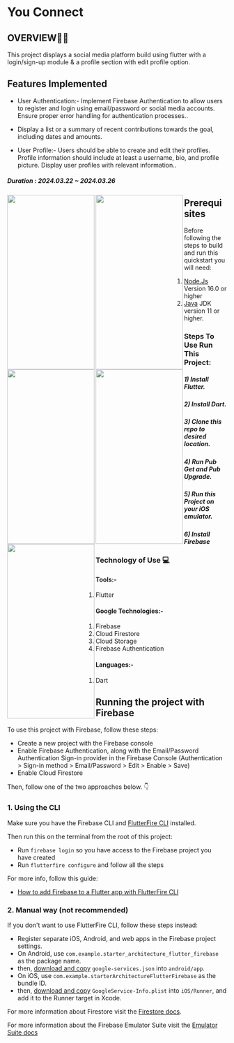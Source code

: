 

# You Connect



## OVERVIEW👩‍💻

This project displays  a social media platform build using flutter with a login/sign-up module & a profile section with edit profile option.

## Features Implemented
 - User Authentication:-
  Implement Firebase Authentication to allow users to register and login using email/password or social media accounts.
  Ensure proper error handling for authentication processes..
   
 - Display a list or a summary of recent contributions towards the goal, including dates and amounts.

 - User Profile:-
  Users should be able to create and edit their profiles.
Profile information should include at least a username, bio, and profile picture.
  Display user profiles with relevant information..


##### Duration : 2024.03.22 ~ 2024.03.26

<img width="200" height="400" align='left' src="https://res.cloudinary.com/dvnfhm7q4/image/upload/v1711403319/landing_page_ewsbfn.png">

<img width="200" height="400" align='left' src="https://res.cloudinary.com/dvnfhm7q4/image/upload/v1711403319/login_page_qxfgy4.png">

<img width="200" height="400" align='left' src="https://res.cloudinary.com/dvnfhm7q4/image/upload/v1711403359/sign_up_page_vedc0c.png">

<img width="200" height="400" align='left' src="https://res.cloudinary.com/dvnfhm7q4/image/upload/v1711403407/forgot_password_bv9ys6.png">

<img width="200" height="400" align='left' src="https://res.cloudinary.com/dvnfhm7q4/image/upload/v1711401963/Simulator_Screen_Shot_-_iPhone_14_Pro_Max_-_2024-03-26_at_02.49.38_gvnlbt.png">

#####

## Prerequisites
Before following the steps to build and run this quickstart you will need:
 1. [Node.Js](https://nodejs.org/en/download) Version 16.0 or higher
 2. [Java](https://jdk.java.net/) JDK version 11 or higher.

### Steps To Use Run This Project:
##### 1) Install Flutter.
##### 2) Install Dart.
##### 3) Clone this repo to desired location.
##### 4) Run Pub Get and Pub Upgrade.
##### 5) Run this Project on your iOS emulator.
##### 6) Install Firebase

### Technology of Use 💻
####  Tools:-
1) Flutter

#### Google Technologies:-
1) Firebase
2) Cloud Firestore
3) Cloud Storage
4) Firebase Authentication


#### Languages:-
1) Dart

## Running the project with Firebase

To use this project with Firebase, follow these steps:

- Create a new project with the Firebase console
- Enable Firebase Authentication, along with the Email/Password Authentication Sign-in provider in the Firebase Console (Authentication > Sign-in method > Email/Password > Edit > Enable > Save)
- Enable Cloud Firestore

Then, follow one of the two approaches below. 👇

### 1. Using the CLI

Make sure you have the Firebase CLI and [FlutterFire CLI](https://pub.dev/packages/flutterfire_cli) installed.

Then run this on the terminal from the root of this project:

- Run `firebase login` so you have access to the Firebase project you have created
- Run `flutterfire configure` and follow all the steps

For more info, follow this guide:

- [How to add Firebase to a Flutter app with FlutterFire CLI](https://codewithandrea.com/articles/flutter-firebase-flutterfire-cli/)

### 2. Manual way (not recommended)

If you don't want to use FlutterFire CLI, follow these steps instead:

- Register separate iOS, Android, and web apps in the Firebase project settings.
- On Android, use `com.example.starter_architecture_flutter_firebase` as the package name.
- then, [download and copy](https://firebase.google.com/docs/flutter/setup#configure_an_android_app) `google-services.json` into `android/app`.
- On iOS, use `com.example.starterArchitectureFlutterFirebase` as the bundle ID.
- then, [download and copy](https://firebase.google.com/docs/flutter/setup#configure_an_ios_app) `GoogleService-Info.plist` into `iOS/Runner`, and add it to the Runner target in Xcode.

For more information about Firestore visit the [Firestore docs][firestore-docs].

For more information about the Firebase Emulator Suite visit the [Emulator Suite docs][emulator-docs]

[firestore-docs]: https://firebase.google.com/docs/firestore/
[emulator-docs]: https://firebase.google.com/docs/emulator-suite
